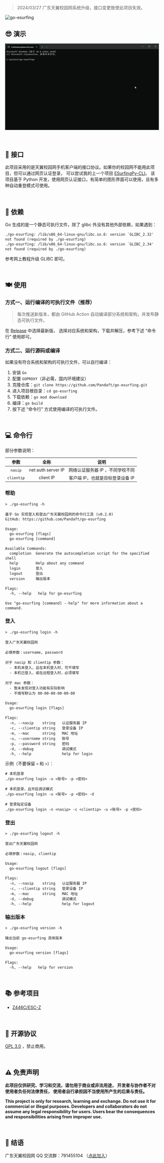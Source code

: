 > 2024/03/27 广东天翼校园网系统升级，接口变更致使此项目失效。

![go-esurfing](https://socialify.git.ci/pandaft/go-esurfing/image?description=1&descriptionEditable=%E5%9F%BA%E4%BA%8E%20Go%20%E5%AE%9E%E7%8E%B0%E7%99%BB%E5%85%A5%E5%92%8C%E7%99%BB%E5%87%BA%E5%B9%BF%E4%B8%9C%E5%A4%A9%E7%BF%BC%E6%A0%A1%E5%9B%AD%E7%BD%91%E7%9A%84%E5%91%BD%E4%BB%A4%E8%A1%8C%E5%B7%A5%E5%85%B7&font=Jost&forks=1&language=1&logo=https%3A%2F%2Fgithub.com%2FPandaft%2Fgo-esurfing%2Fraw%2F64c311d0feb39c4ba24df4400c02f58d04007364%2Fdocs%2Fesurfingclient.png&owner=1&stargazers=1&theme=Auto)

## 😎 演示

![demo.gif](docs/demo.gif)

<br />

## 🔌 接口

此项目采用的是天翼校园网手机客户端的接口协议。如果你的校园网不能用此项目，但可以通过网页认证登录，
可以尝试我的上一个项目 [ESurfingPy-CLI](https://github.com/Pandaft/ESurfingPy-CLI)。
该项目基于 Python 开发，使用网页认证接口，有简单的图形界面可以使用，且有多种自动重登模式可使用。

<br />

## 🔗 依赖

Go 生成的是一个静态可执行文件，除了 glibc 外没有其他外部依赖，如果遇到：

```
./go-esurfing: /lib/x86_64-linux-gnu/libc.so.6: version `GLIBC_2.32' not found (required by ./go-esurfing)
./go-esurfing: /lib/x86_64-linux-gnu/libc.so.6: version `GLIBC_2.34' not found (required by ./go-esurfing)
```

参考网上教程升级 GLIBC 即可。

<br />

## 🍽️ 使用

### 方式一、运行编译的可执行文件（推荐）

> 每次推送新版本，都由 GitHub Action 自动编译部分系统和架构，并发布静态可执行文件。

在 [Release](https://github.com/Pandaft/go-esurfing/releases) 中选择最新版，
选择对应系统和架构，下载并解压，参考下述 “命令行” 使用即可。

### 方式二、运行源码或编译

如果没有符合系统和架构的可执行文件，可以自行编译：

1. 安装 `Go`
2. 配置 `GOPROXY`（非必需，国内环境建议）
3. 克隆仓库：`git clone https://github.com/Pandaft/go-esurfing.git`
4. 进入项目根目录：`cd go-esurfing`
5. 下载依赖：`go mod download`
6. 编译：`go build`
7. 按下述 “命令行” 方式使用编译的可执行文件。

<br />

## 💻 命令行

部分参数说明：

|     参数     |         全称         |         说明          | 
|:----------:|:------------------:|:-------------------:|
|  `nasip`   | net auth server IP | 网络认证服务器 IP ，不同学校不同  |
| `clientip` |     client IP      | 客户端 IP，也就是目标登录设备 IP |

### 帮助

```text
> ./go-esurfing -h

基于 Go 实现登入和登出广东天翼校园网的命令行工具 (v0.2.0)
GitHub: https://github.com/Pandaft/go-esurfing

Usage:
  go-esurfing [flags]
  go-esurfing [command]

Available Commands:
  completion  Generate the autocompletion script for the specified shell
  help        Help about any command
  login       登入
  logout      登出
  version     输出版本

Flags:
  -h, --help   help for go-esurfing

Use "go-esurfing [command] --help" for more information about a command.
```

### 登入

```text
> ./go-esurfing login -h

登入广东天翼校园网

必填参数：username, password

对于 nasip 和 clientip 参数：
  - 本机未登入，且在本机登入时，可不填写
  - 本机已登入，或在远程登入时，必须填写

对于 mac 参数：
  - 暂未发现对登入功能有实际影响
  - 不填写默认为 00-00-00-00-00-00

Usage:
  go-esurfing login [flags]

Flags:
  -n, --nasip    string   认证服务器 IP
  -c, --clientip string   登录设备 IP
  -m, --mac      string   MAC 地址
  -u, --username string   账号
  -p, --password string   密码
  -d, --debug             调试模式
  -h, --help              help for login
```

示例（不要保留 `<` 和 `>`）：

```shell
# 本机登录
./go-esurfing login -u <账号> -p <密码>

# 本机登录，且开启调试模式
./go-esurfing login -u <账号> -p <密码> -d

# 登录指定设备
./go-esurfing login -n <nasip> -c <clientip> -u <账号> -p <密码>
```

### 登出

```text
> ./go-esurfing logout -h

登出广东天翼校园网

必填参数：nasip, clientip

Usage:
  go-esurfing logout [flags]

Flags:
  -n, --nasip    string   认证服务器 IP
  -c, --clientip string   登录设备 IP
  -m, --mac      string   MAC 地址
  -d, --debug             调试模式
  -h, --help              help for logout
```

### 输出版本

```text
> ./go-esurfing version -h

输出当前 go-esurfing 具体版本

Usage:
  go-esurfing version [flags]

Flags:
  -h, --help   help for version
```

<br />

## 📚 参考项目

- [Z446C/ESC-Z](https://github.com/Z446C/ESC-Z/)

<br />

## 📜 开源协议

[GPL 3.0](https://github.com/Pandaft/go-esurfing/blob/main/LICENSE) ，禁止商用。

<br />

## ⚠️ 免责声明

**此项目仅供研究、学习和交流，请勿用于商业或非法用途，
开发者与协作者不对使用者负任何法律责任，
使用者自行承担因不当使用所产生的后果与责任。**

**This project is only for research, learning and exchange.
Do not use it for commercial or illegal purposes.
Developers and collaborators do not assume any legal responsibility for users.
Users bear the consequences and responsibilities arising from improper use.**

<br />

## 👋 结语

广东天翼校园网 QQ 交流群：791455104
（[点此加入](http://qm.qq.com/cgi-bin/qm/qr?_wv=1027&k=yTA84KiemCppMD5Y2CDepUsnVRo59dOS&authKey=CH%2Bb2yFiTVPqLOjdwrEGXGVvmhWTURTFX8yM5eRA7ipWh5fOKAIpJRqCKDIWZT7V&noverify=0&group_code=791455104)）
